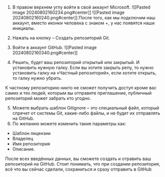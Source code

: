1) В правом верхнем углу войти в свой аккаунт Microsoft.
![[Pasted image 20240802160234.png#center]]
![[Pasted image 20240802160240.png#center]]
После того, как мы подключим наш аккаунт, вместо иконки человека с знаком +, у нас появятся наши инициалы.

2) Нажать на кнопку – Создать репозиторий Git.
3) Войти в аккаунт GitHub.
![[Pasted image 20240802160340.png#center]]
4) Решить, будет ваш репозиторий открытый или закрытый. И установить нужную галку. Если вы хотите закрыть репу, то нужно установить галку на «Частный репозиторий», если хотите открыть, то галку нужно убрать.

К частному репозиторию никто не сможет получить доступ кроме вас самих и тех людей, которым вы отправите приглашение, публичный репозиторий может забрать кто угодно.

5) Можете выбрать шаблон Gitignore – это специальный файл, который спрячет от системы Git, какие-либо файлы, и не будет их отправлять на GitHub.
6) По желанию можете изменить такие параметры как:
- Шаблон лицензии
- Владелец
- Имя репозитория 
- Описание.

После всех введённых данных, вы сможете создать и отравить ваш репозиторий на GitHub.
Стоит понимать, что при создании репозитория, всё что вы сейчас сделали, сохраниться и сразу отправить в GitHub